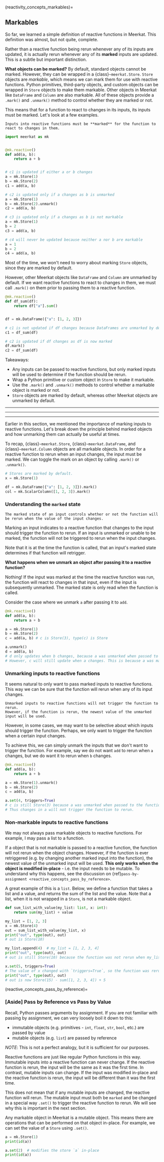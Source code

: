 (reactivity_concepts_markables)=

## Markables

So far, we learned a simple definition of reactive functions in Meerkat. This definition was almost, but not quite, complete.

Rather than a reactive function being rerun whenever any of its inputs are updated, it is actually rerun whenever any of its **marked** inputs are updated. This is a subtle but important distinction.

**What objects can be marked?** By default, standard objects cannot be marked. However, they can be wrapped in a {class}`~meerkat.Store`. `Store` objects are _markable_, which means we can mark them for use with reactive functions. Python primitives, third-party objects, and custom objects can be wrapped in `Store` objects to make them markable. Other objects in Meerkat like `DataFrame` and `Column` are also markable. All of these objects provide a `.mark()` and `.unmark()` method to control whether they are marked or not.

This means that for a function to react to changes in its inputs, its inputs must be marked. Let's look at a few examples.

```{important}
Inputs into reactive functions must be **marked** for the function to react to changes in them.
```

```python
import meerkat as mk


@mk.reactive()
def add(a, b):
    return a + b


# c1 is updated if either a or b changes
a = mk.Store(1)
b = mk.Store(2)
c1 = add(a, b)

# c2 is updated only if a changes as b is unmarked
a = mk.Store(1)
b = mk.Store(2).unmark()
c2 = add(a, b)

# c3 is updated only if a changes as b is not markable
a = mk.Store(1)
b = 2
c3 = add(a, b)

# c4 will never be updated because neither a nor b are markable
a = 1
b = 2
c4 = add(a, b)
```

Most of the time, we won't need to worry about marking `Store` objects, since they are marked by default.

However, other Meerkat objects like `DataFrame` and `Column` are unmarked by default. If we want reactive functions to react to changes in them, we must call `.mark()` on them prior to passing them to a reactive function.

```python
@mk.reactive()
def df_sum(df):
    return df["a"].sum()


df = mk.DataFrame({"a": [1, 2, 3]})

# c1 is not updated if df changes because DataFrames are unmarked by default
c1 = df_sum(df)

# c2 is updated if df changes as df is now marked
df.mark()
c2 = df_sum(df)
```

Takeaways:

- Any inputs can be passed to reactive functions, but only marked inputs will be used to determine if the function should be rerun.
- Wrap a Python primitive or custom object in `Store` to make it markable.
- Use the `.mark()` and `.unmark()` methods to control whether a markable object is marked or not.
- `Store` objects are marked by default, whereas other Meerkat objects are unmarked by default.

---

---

---

<!-- #FIXME blend these two together -->

<!-- #FIXME make sure we did talk about the importance earlier -->

Earlier in this section, we mentioned the importance of marking inputs to reactive functions. Let's break down the principle behind marked objects and how unmarking them can actually be useful at times.

To recap, {class}`~meerkat.Store`, {class}`~meerkat.DataFrame`, and {class}`~meerkat.Column` objects are all markable objects. In order for a reactive function to rerun when an input changes, the input must be marked. We can toggle the mark on an object by calling `.mark()` or `.unmark()`.

```python
# Stores are marked by default.
x = mk.Store(1)

df = mk.DataFrame({"a": [1, 2, 3]}).mark()
col = mk.ScalarColumn([1, 2, 3]).mark()
```

### Understanding the `marked` state

```{important}
The marked state of an input controls whether or not the function will be rerun when the value of the input changes.
```

Marking an input indicates to a reactive function that changes to the input should trigger the function to rerun.
If an input is unmarked or unable to be marked, the function will not be triggered to rerun when the input changes.

Note that it is at the time the function is called, that an input's marked state determines if that function will retrigger.

**What happens when we unmark an object after passing it to a reactive function?**

Nothing!
If the input was marked at the time the reactive function was run, the function will react to changes in that input, even if the input is subsequently unmarked.
The marked state is only read when the function is called.

Consider the case where we unmark `a` after passing it to `add`.

```python
@mk.reactive()
def add(a, b):
    return a + b

a = mk.Store(1)
b = mk.Store(2)
c = add(a, b) # c is Store(3), type(c) is Store

a.unmark()
d = add(a, b)
# d only updates when b changes, because a was unmarked when passed to the function that returned d.
# However, c will still update when a changes. This is because a was marked when passed to the function that returned c.
```

### Unmarking inputs to reactive functions

It seems natural to only want to pass marked inputs to reactive functions.
This way we can be sure that the function will rerun when any of its input changes.

```{important}
Unmarked inputs to reactive functions will not trigger the function to rerun.
However, if the function is rerun, the newest value of the unmarked input will be used.
```

However, in some cases, we may want to be selective about which inputs should trigger the function.
Perhaps, we only want to trigger the function when a certain input changes.

To achieve this, we can simply unmark the inputs that we don't want to trigger the function.
For example, say we do not want `add` to rerun when `a` changes, but we do want it to rerun when `b` changes.

```python
@mk.reactive()
def add(a, b):
    return a + b

a = mk.Store(1).unmark()
b = mk.Store(2)
c = add(a, b)

a.set(4, triggers=True)
# c is still Store(3) because a was unmarked when passed to the function that returned c.
# Thus changes in a will not trigger the function to rerun.
```

### Non-markable inputs to reactive functions

We may not always pass markable objects to reactive functions.
For example, I may pass a list to a function.

If a object that is not markable is passed to a reactive function, the function will not rerun when the object changes.
However, if the function is ever retriggered (e.g. by changing another marked input into the function), the newest value of the unmarked input will be used.
**This only works when the object is modified in-place** - i.e. the input needs to be mutable.
To understand why this happens, see the discussion on {ref}`pass-by-assignment <reactive_concepts_pass_by_reference>`.

A great example of this is a `list`. Below, we define a function that takes a list and a value, and returns the sum of the list and the value. Note that a list, when it is not wrapped in a `Store`, is not a markable object.

```python
def sum_list_with_value(my_list: list, x: int):
    return sum(my_list) + value

my_list = [1, 2, 3]
x = mk.Store(4)
out = sum_list_with_value(my_list, x)
print("out", type(out), out)
# out is Store(10)

my_list.append(4)  # my_list = [1, 2, 3, 4]
print("out", type(out), out)
# out is still Store(10) because the function was not rerun when my_list changed.

x.set(5, triggers=True)
# The value of x changed with `triggers=True`, so the function was rerun.
print("out", type(out), out)
# out is now Store(15) - sum([1, 2, 3, 4]) + 5
```

(reactive_concepts_pass_by_reference)=

### [Aside] Pass by Reference vs Pass by Value

Recall, Python passes arguments by assignment.
If you are not familiar with passing by assignment, we can very loosely boil it down to this:

- immutable objects (e.g. primitives - `int`, `float`, `str`, `bool`, etc.) are passed by value
- mutable objects (e.g. `list`) are passed by reference

_NOTE_: This is not a perfect analogy, but it is sufficient for our purposes.

Reactive functions are just like regular Python functions in this way.
Immutable inputs into a reactive function can never change. If the reactive function is rerun, the input will be the same as it was the first time.
In contrast, mutable inputs can change. If the input was modified in-place and the reactive function is rerun, the input will be different than it was the first time.

This does not mean that if any mutable inputs are changed, the reactive function will rerun.
The mutable input must both be `marked` and be changed in a special way `.set()` to trigger
the reactive function to rerun. We will see why this is important in the next section.

Any markable object in Meerkat is a mutable object.
This means there are operations that can be performed on that object in-place.
For example, we can set the value of a `Store` using `.set()`.

```python
a = mk.Store(1)
print(id(a))

a.set(2)  # modifies the store `a` in-place
print(id(a))
```
